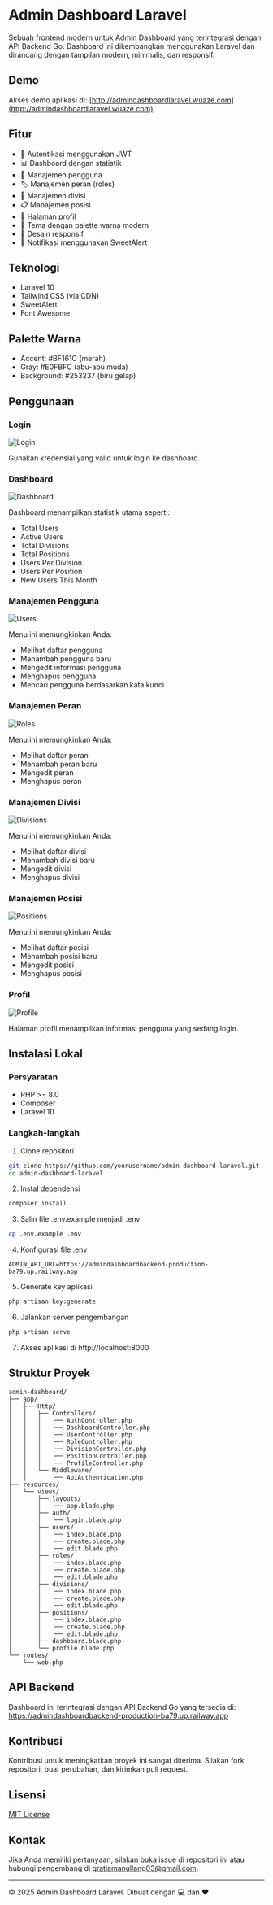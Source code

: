 # Admin Dashboard Laravel

Sebuah frontend modern untuk Admin Dashboard yang terintegrasi dengan API Backend Go. Dashboard ini dikembangkan menggunakan Laravel dan dirancang dengan tampilan modern, minimalis, dan responsif.

## Demo

Akses demo aplikasi di: [http://admindashboardlaravel.wuaze.com](http://admindashboardlaravel.wuaze.com)

## Fitur

- 🔐 Autentikasi menggunakan JWT
- 📊 Dashboard dengan statistik
- 👥 Manajemen pengguna
- 🏷️ Manajemen peran (roles)
- 🏢 Manajemen divisi
- 📋 Manajemen posisi
- 👤 Halaman profil
- 🎨 Tema dengan palette warna modern
- 📱 Desain responsif
- 🔔 Notifikasi menggunakan SweetAlert

## Teknologi

- Laravel 10
- Tailwind CSS (via CDN)
- SweetAlert
- Font Awesome

## Palette Warna

- Accent: #BF161C (merah)
- Gray: #E0FBFC (abu-abu muda)
- Background: #253237 (biru gelap)

## Penggunaan

### Login

![Login](public/images/login-screen.png)

Gunakan kredensial yang valid untuk login ke dashboard.

### Dashboard

![Dashboard](public/images/dashboard-screen.png)

Dashboard menampilkan statistik utama seperti:
- Total Users
- Active Users
- Total Divisions
- Total Positions
- Users Per Division
- Users Per Position
- New Users This Month

### Manajemen Pengguna

![Users](public/images/users-screen.png)

Menu ini memungkinkan Anda:
- Melihat daftar pengguna
- Menambah pengguna baru
- Mengedit informasi pengguna
- Menghapus pengguna
- Mencari pengguna berdasarkan kata kunci

### Manajemen Peran

![Roles](public/images/roles-screen.png)

Menu ini memungkinkan Anda:
- Melihat daftar peran
- Menambah peran baru
- Mengedit peran
- Menghapus peran

### Manajemen Divisi

![Divisions](public/images/divisions-screen.png)

Menu ini memungkinkan Anda:
- Melihat daftar divisi
- Menambah divisi baru
- Mengedit divisi
- Menghapus divisi

### Manajemen Posisi

![Positions](public/images/positions-screen.png)

Menu ini memungkinkan Anda:
- Melihat daftar posisi
- Menambah posisi baru
- Mengedit posisi
- Menghapus posisi

### Profil

![Profile](public/images/profile-screen.png)

Halaman profil menampilkan informasi pengguna yang sedang login.

## Instalasi Lokal

### Persyaratan

- PHP >= 8.0
- Composer
- Laravel 10

### Langkah-langkah

1. Clone repositori
```bash
git clone https://github.com/yourusername/admin-dashboard-laravel.git
cd admin-dashboard-laravel
```

2. Instal dependensi
```bash
composer install
```

3. Salin file .env.example menjadi .env
```bash
cp .env.example .env
```

4. Konfigurasi file .env
```
ADMIN_API_URL=https://admindashboardbackend-production-ba79.up.railway.app
```

5. Generate key aplikasi
```bash
php artisan key:generate
```

6. Jalankan server pengembangan
```bash
php artisan serve
```

7. Akses aplikasi di http://localhost:8000

## Struktur Proyek

```
admin-dashboard/
├── app/
│   ├── Http/
│   │   ├── Controllers/
│   │   │   ├── AuthController.php
│   │   │   ├── DashboardController.php
│   │   │   ├── UserController.php
│   │   │   ├── RoleController.php
│   │   │   ├── DivisionController.php
│   │   │   ├── PositionController.php
│   │   │   └── ProfileController.php
│   │   └── Middleware/
│   │       └── ApiAuthentication.php
├── resources/
│   └── views/
│       ├── layouts/
│       │   └── app.blade.php
│       ├── auth/
│       │   └── login.blade.php
│       ├── users/
│       │   ├── index.blade.php
│       │   ├── create.blade.php
│       │   └── edit.blade.php
│       ├── roles/
│       │   ├── index.blade.php
│       │   ├── create.blade.php
│       │   └── edit.blade.php
│       ├── divisions/
│       │   ├── index.blade.php
│       │   ├── create.blade.php
│       │   └── edit.blade.php
│       ├── positions/
│       │   ├── index.blade.php
│       │   ├── create.blade.php
│       │   └── edit.blade.php
│       ├── dashboard.blade.php
│       └── profile.blade.php
└── routes/
    └── web.php
```

## API Backend

Dashboard ini terintegrasi dengan API Backend Go yang tersedia di:  
https://admindashboardbackend-production-ba79.up.railway.app

## Kontribusi

Kontribusi untuk meningkatkan proyek ini sangat diterima. Silakan fork repositori, buat perubahan, dan kirimkan pull request.

## Lisensi

[MIT License](LICENSE)

## Kontak

Jika Anda memiliki pertanyaan, silakan buka issue di repositori ini atau hubungi pengembang di [gratiamanullang03@gmail.com](mailto:gratiamanullang03@gmail.com).

---

&copy; 2025 Admin Dashboard Laravel. Dibuat dengan 💻 dan ❤️
